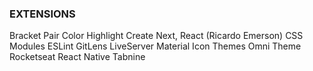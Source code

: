 ### EXTENSIONS

Bracket Pair
Color Highlight
Create Next, React (Ricardo Emerson)
CSS Modules
ESLint
GitLens
LiveServer
Material Icon Themes
Omni Theme
Rocketseat React Native
Tabnine